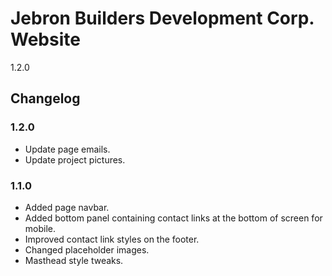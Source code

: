 # Jebron Builders Development Corp. Website

1.2.0

## Changelog

### 1.2.0

- Update page emails.
- Update project pictures.

### 1.1.0

- Added page navbar.
- Added bottom panel containing contact links at the bottom of screen for
  mobile.
- Improved contact link styles on the footer.
- Changed placeholder images.
- Masthead style tweaks.

